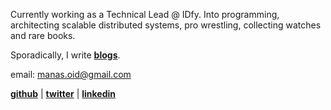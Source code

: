 <!-- ---
title: "hi, I am Manas"
description: "I'm an engineer from India who loves creating things."
hero:
  title: "hi, I am Manas"
--- -->

Currently working as a Technical Lead @ IDfy. Into programming, architecting scalable distributed systems, pro wrestling, collecting watches and rare books.

Sporadically, I write **[blogs](/blog)**.

<!-- ### contact -->



email: manas.oid@gmail.com

**[github](https://github.com/manaschaturvedi)** | **[twitter](https://x.com/manas_oid)** | **[linkedin](https://linkedin.com/in/manaschaturvedi2202)**

